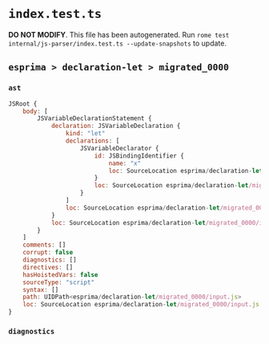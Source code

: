 # `index.test.ts`

**DO NOT MODIFY**. This file has been autogenerated. Run `rome test internal/js-parser/index.test.ts --update-snapshots` to update.

## `esprima > declaration-let > migrated_0000`

### `ast`

```javascript
JSRoot {
	body: [
		JSVariableDeclarationStatement {
			declaration: JSVariableDeclaration {
				kind: "let"
				declarations: [
					JSVariableDeclarator {
						id: JSBindingIdentifier {
							name: "x"
							loc: SourceLocation esprima/declaration-let/migrated_0000/input.js 1:4-1:5 (x)
						}
						loc: SourceLocation esprima/declaration-let/migrated_0000/input.js 1:4-1:5
					}
				]
				loc: SourceLocation esprima/declaration-let/migrated_0000/input.js 1:0-1:5
			}
			loc: SourceLocation esprima/declaration-let/migrated_0000/input.js 1:0-1:5
		}
	]
	comments: []
	corrupt: false
	diagnostics: []
	directives: []
	hasHoistedVars: false
	sourceType: "script"
	syntax: []
	path: UIDPath<esprima/declaration-let/migrated_0000/input.js>
	loc: SourceLocation esprima/declaration-let/migrated_0000/input.js 1:0-2:0
}
```

### `diagnostics`

```

```
